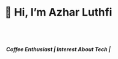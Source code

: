 <h1 align='center'>👋 Hi, I’m Azhar Luthfi</h1>
<br>
<br>
<h5 align='center'>Coffee Enthusiast | Interest About Tech |</h5>

<!---
azharluthfi14/azharluthfi14 is a ✨ special ✨ repository because its `README.md` (this file) appears on your GitHub profile.
You can click the Preview link to take a look at your changes.
--->
